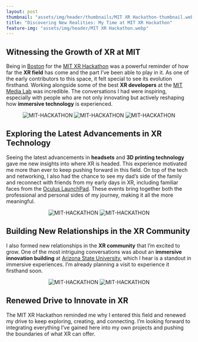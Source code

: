 ```yaml
---
layout: post
thumbnail: "assets/img/header/thumbnails/MIT XR Hackathon-thumbnail.webp"
title: "Discovering New Realities: My Time at MIT XR Hackathon"
feature-img: "assets/img/header/MIT XR Hackathon.webp"
---
```


## Witnessing the Growth of XR at MIT
Being in [Boston](https://www.bostonusa.com/) for the [MIT XR Hackathon](https://realityvirtuallyhack.com/) was a powerful reminder of how far the **XR field** has come and the part I’ve been able to play in it. As one of the early contributors to this space, it felt special to see its evolution firsthand. Working alongside some of the best **XR developers** at the [MIT Media Lab](https://www.media.mit.edu/) was incredible. The conversations I had were inspiring, especially with people who are not only innovating but actively reshaping how **immersive technology** is experienced.

<div class="image-gallery" style="text-align: center">
  <img class="img-3" src="{{site.baseurl}}/assets/img/blog-img/20240301_124442.webp" alt="MIT-HACKATHON" >
  <img class="img-3" src="{{site.baseurl}}/assets/img/blog-img/20240301_133436.webp" alt="MIT-HACKATHON" >
  <img class="img-3" src="{{site.baseurl}}/assets/img/blog-img/20240302_164842.webp" alt="MIT-HACKATHON" >
</div>

## Exploring the Latest Advancements in XR Technology
Seeing the latest advancements in **headsets** and **3D printing technology** gave me new insights into where XR is headed. This experience motivated me more than ever to keep pushing forward in this field. On top of the tech and networking, I also had the chance to see my dad’s side of the family and reconnect with friends from my early days in XR, including familiar faces from the [Oculus LaunchPad](https://www.oculus.com/blog/introducing-oculus-launch-pad/). These events bring together both the professional and personal sides of my journey, making it all the more meaningful.

<div class="image-gallery" style="text-align: center">
  <img class="img-2" src="{{site.baseurl}}/assets/img/blog-img/20240302_164704.webp" alt="MIT-HACKATHON" >
  <img class="img-2" src="{{site.baseurl}}/assets/img/blog-img/20240302_164716.webp" alt="MIT-HACKATHON" >
</div>

## Building New Relationships in the XR Community
I also formed new relationships in the **XR community** that I’m excited to grow. One of the most intriguing conversations was about an **immersive innovation building** at [Arizona State University](https://www.asu.edu/), which I hear is a standout in immersive experiences. I’m already planning a visit to experience it firsthand soon.

<div class="image-gallery" style="text-align: center">
  <img class="img-2" src="{{site.baseurl}}/assets/img/blog-img/20240302_155109.webp" alt="MIT-HACKATHON" >
  <img class="img-2" src="{{site.baseurl}}/assets/img/blog-img/20240302_164735.webp" alt="MIT-HACKATHON" >
</div>

## Renewed Drive to Innovate in XR
The MIT XR Hackathon reminded me why I entered this field and renewed my drive to keep exploring, creating, and connecting. I’m looking forward to integrating everything I’ve gained here into my own projects and pushing the boundaries of what XR can offer.
